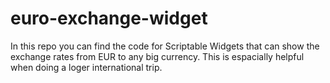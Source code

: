# euro-exchange-widget
In this repo you can find the code for Scriptable Widgets that can show the exchange rates from EUR to any big currency. This is espacially helpful when doing a loger international trip. 
